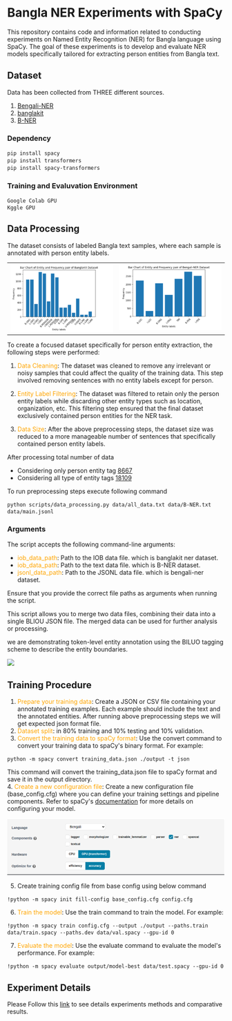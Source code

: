 # Bangla NER Experiments with SpaCy

This repository contains code and information related to conducting experiments on Named Entity Recognition (NER) for Bangla language using SpaCy. The goal of these experiments is to develop and evaluate NER models specifically tailored for extracting person entities from Bangla text.

## Dataset

Data has been collected from THREE different sources.

1. [Bengali-NER](https://github.com/Rifat1493/Bengali-NER/tree/master/annotated%20data)
2. [banglakit](https://raw.githubusercontent.com/banglakit/bengali-ner-data/master/main.jsonl)
3. [B-NER](https://www.kaggle.com/datasets/mdzahidulhaquealvi/b-ner?select=dataset_r.csv)

### Dependency
```bash
pip install spacy
pip install transformers
pip install spacy-transformers  
```

### Training and Evaluvation Environment

```
Google Colab GPU
Kggle GPU
```

## Data Processing

The dataset consists of labeled Bangla text samples, where each sample is annotated with person entity labels.

<table>
  <tr>
    <td valign="top"><img src="notebooks/images/banglakit.png"/></td>
    <td valign="top"><img src="notebooks/images/bengali-ner.png"/></td>
  </tr>
</table>

To create a focused dataset specifically for person entity extraction, the following steps were performed:

1. <span style="color:orange;">Data Cleaning</span>: The dataset was cleaned to remove any irrelevant or noisy samples that could affect the quality of the training data. This step involved removing sentences with no entity labels except for person.

2. <span style="color:orange;">Entity Label Filtering</span>: The dataset was filtered to retain only the person entity labels while discarding other entity types such as location, organization, etc. This filtering step ensured that the final dataset exclusively contained person entities for the NER task.

3. <span style="color:orange;">Data Size</span>: After the above preprocessing steps, the dataset size was reduced to a more manageable number of sentences that specifically contained person entity labels.

After processing total number of data
- Considering only person entity tag [8667]()
- Considering all type of entity tags [18109]()

To run preprocessing steps execute following command
```
python scripts/data_processing.py data/all_data.txt data/B-NER.txt data/main.jsonl
```
### Arguments

The script accepts the following command-line arguments:

- <span style="color:orange;">iob_data_path</span>: Path to the IOB data file. which is banglakit ner dataset.
- <span style="color:orange;">iob_data_path</span>: Path to the text data file. which is B-NER dataset.
- <span style="color:orange;">jsonl_data_path</span>: Path to the JSONL data file. which is bengali-ner dataset.

Ensure that you provide the correct file paths as arguments when running the script.

This script allows you to merge two data files, combining their data into a single BLIOU JSON file. The merged data can be used for further analysis or processing.



we are demonstrating token-level entity annotation using the BILUO tagging scheme to describe the entity boundaries.

<img src = "https://miro.medium.com/max/875/1*_sYTlDj2p_p-pcSRK25h-Q.png">

## Training Procedure

1. <span style="color:orange;">Prepare your training data</span>: Create a JSON or CSV file containing your annotated training examples. Each example should include the text and the annotated entities. After running above preprocessing steps we will get expected json format file.
2. <span style="color:orange;">Dataset split</span>: in 80% training and 10% testing and 10% validation.
3. <span style="color:orange;">Convert the training data to spaCy format</span>: Use the convert command to convert your training data to spaCy's binary format. For example:
```
python -m spacy convert training_data.json ./output -t json
```
This command will convert the training_data.json file to spaCy format and save it in the output directory. <br>
4. <span style="color:orange;">Create a new configuration file</span>: Create a new configuration file (base_config.cfg) where you can define your training settings and pipeline components. Refer to spaCy's [documentation](https://spacy.io/usage/training) for more details on configuring your model.

<img src="notebooks/images/spacy_training.png"/>

5. Create training config file from base config using below command
```
!python -m spacy init fill-config base_config.cfg config.cfg
```
6. <span style="color:orange;">Train the model</span>: Use the train command to train the model. For example:
```
!python -m spacy train config.cfg --output ./output --paths.train data/train.spacy --paths.dev data/val.spacy --gpu-id 0
```

7. <span style="color:orange;">Evaluate the model</span>: Use the evaluate command to evaluate the model's performance. For example:
```
!python -m spacy evaluate output/model-best data/test.spacy --gpu-id 0
```

## Experiment Details

Please Follow this [link](./experiment/) to see details experiments methods and comparative results.
